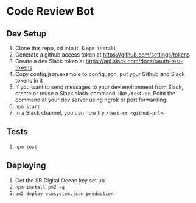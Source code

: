 # Code Review Bot

## Dev Setup
1. Clone this repo, cd into it, & `npm install`
1. Generate a github access token at https://github.com/settings/tokens
1. Create a dev Slack token at https://api.slack.com/docs/oauth-test-tokens
1. Copy config.json.example to config.json; put your Github and Slack tokens in it
1. If you want to send messages to your dev environment from Slack, create or reuse a Slack slash-command, like `/test-cr`. Point the command at your dev server using ngrok or port forwarding.
1. `npm start`
1. In a Slack channel, you can now try `/test-cr <github-url>`

## Tests
1. `npm test`

## Deploying
1. Get the SB Digital Ocean key set up
1. `npm install pm2 -g`
1. `pm2 deploy ecosystem.json production`
